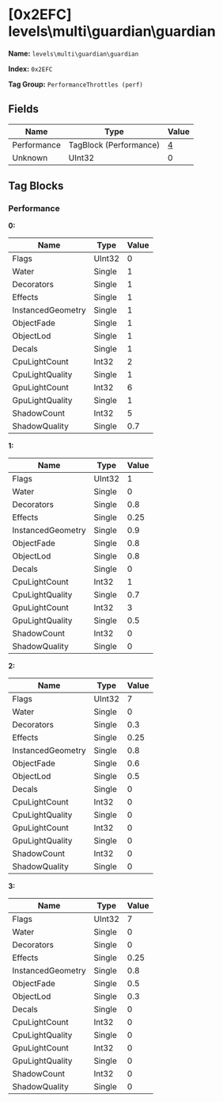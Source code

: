 # [0x2EFC] levels\multi\guardian\guardian

**Name:** ```levels\multi\guardian\guardian```

**Index:** ```0x2EFC```

**Tag Group:** ```PerformanceThrottles (perf)```

## Fields

Name	| Type	| Value
---	|---	|---	|
Performance	|TagBlock (Performance)	|[4](#performance)
Unknown	|UInt32	|0


## Tag Blocks

### Performance

**0:**

Name	| Type	| Value
---	|---	|---	|
Flags	|UInt32	|0
Water	|Single	|1
Decorators	|Single	|1
Effects	|Single	|1
InstancedGeometry	|Single	|1
ObjectFade	|Single	|1
ObjectLod	|Single	|1
Decals	|Single	|1
CpuLightCount	|Int32	|2
CpuLightQuality	|Single	|1
GpuLightCount	|Int32	|6
GpuLightQuality	|Single	|1
ShadowCount	|Int32	|5
ShadowQuality	|Single	|0.7


**1:**

Name	| Type	| Value
---	|---	|---	|
Flags	|UInt32	|1
Water	|Single	|0
Decorators	|Single	|0.8
Effects	|Single	|0.25
InstancedGeometry	|Single	|0.9
ObjectFade	|Single	|0.8
ObjectLod	|Single	|0.8
Decals	|Single	|0
CpuLightCount	|Int32	|1
CpuLightQuality	|Single	|0.7
GpuLightCount	|Int32	|3
GpuLightQuality	|Single	|0.5
ShadowCount	|Int32	|0
ShadowQuality	|Single	|0


**2:**

Name	| Type	| Value
---	|---	|---	|
Flags	|UInt32	|7
Water	|Single	|0
Decorators	|Single	|0.3
Effects	|Single	|0.25
InstancedGeometry	|Single	|0.8
ObjectFade	|Single	|0.6
ObjectLod	|Single	|0.5
Decals	|Single	|0
CpuLightCount	|Int32	|0
CpuLightQuality	|Single	|0
GpuLightCount	|Int32	|0
GpuLightQuality	|Single	|0
ShadowCount	|Int32	|0
ShadowQuality	|Single	|0


**3:**

Name	| Type	| Value
---	|---	|---	|
Flags	|UInt32	|7
Water	|Single	|0
Decorators	|Single	|0
Effects	|Single	|0.25
InstancedGeometry	|Single	|0.8
ObjectFade	|Single	|0.5
ObjectLod	|Single	|0.3
Decals	|Single	|0
CpuLightCount	|Int32	|0
CpuLightQuality	|Single	|0
GpuLightCount	|Int32	|0
GpuLightQuality	|Single	|0
ShadowCount	|Int32	|0
ShadowQuality	|Single	|0


